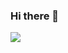 ### Hi there 👋
![](https://github-readme-stats.anuraghazra1.vercel.app/api/top-langs/?username=w3guy&layout=compact&theme=omni)
